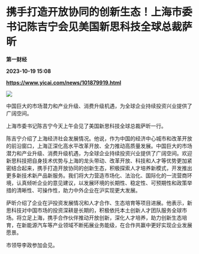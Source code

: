 # 携手打造开放协同的创新生态！上海市委书记陈吉宁会见美国新思科技全球总裁萨昕
**第一财经**

**2023-10-19 15:08**

**https://www.yicai.com/news/101879919.html**

![](https://imgcdn.yicai.com/uppics/slides/2023/10/b3f5ed88e43ff104929ee17f08fc33a9.jpg)

中国巨大的市场潜力和产业升级、消费升级机遇，为全球企业持续投资兴业提供了广阔空间。

上海市委书记陈吉宁今天上午会见了美国新思科技全球总裁萨昕一行。

陈吉宁介绍了上海经济社会发展情况。他说，作为中国的经济中心城市和改革开放的前沿窗口，上海正深化高水平改革开放、全力推动高质量发展。中国巨大的市场潜力和产业升级、消费升级机遇，为全球企业持续投资兴业提供了广阔空间。欢迎新思科技把自身技术优势与上海的龙头带动、改革开放、科技和人才等优势更加紧密结合起来，携手打造开放协同的创新生态，积极探索人才培养新模式，开发推出更多新技术新产品新服务。我们将大力营造市场化、法治化、国际化的一流营商环境，认真倾听企业的意见建议，以发展环境的长期性、稳定性、可预期性和政策举措的清晰性、可操作性，助力中外企业在沪实现更大发展。

萨昕介绍了企业在沪投资发展情况和人才合作、生态培育等项目进展。他表示，新思科技对中国市场的投资深耕是长期的，积极依托本土创新人才团队服务全球市场。将立足上海，携手合作伙伴推动开放创新，深化人才培养，助力创新生态培育，在新能源汽车等产业领域不断拓展业务能级，在合作共赢中更好实现企业发展愿景。

市领导李政参加会见。